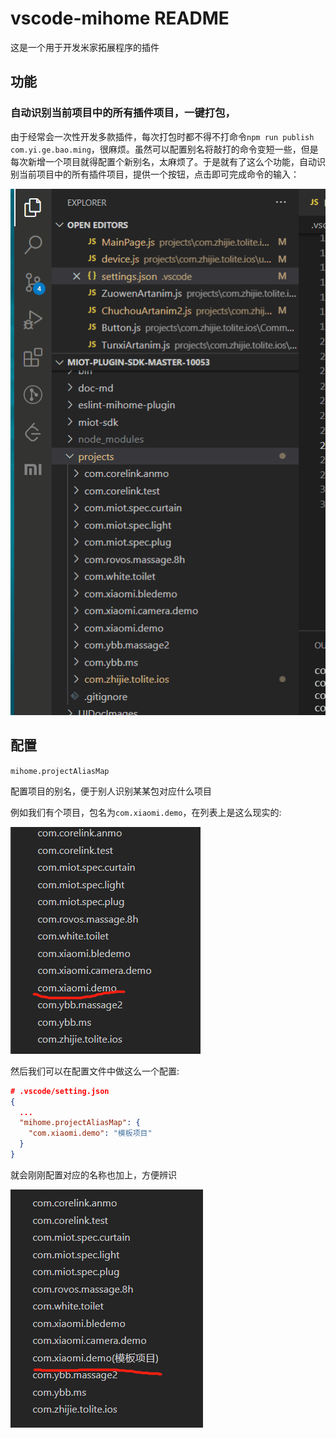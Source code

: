 # vscode-mihome README

这是一个用于开发米家拓展程序的插件

## 功能

### 自动识别当前项目中的所有插件项目，一键打包，

由于经常会一次性开发多款插件，每次打包时都不得不打命令`npm run publish com.yi.ge.bao.ming`，很麻烦。虽然可以配置别名将敲打的命令变短一些，但是每次新增一个项目就得配置个新别名，太麻烦了。于是就有了这么个功能，自动识别当前项目中的所有插件项目，提供一个按钮，点击即可完成命令的输入：

![](/1.gif)


## 配置

`mihome.projectAliasMap`

配置项目的别名，便于别人识别某某包对应什么项目

例如我们有个项目，包名为`com.xiaomi.demo`，在列表上是这么现实的:

![](/1.png)

然后我们可以在配置文件中做这么一个配置:

```json
# .vscode/setting.json
{
  ...
  "mihome.projectAliasMap": {
    "com.xiaomi.demo": "模板项目"
  }
}

```

就会刚刚配置对应的名称也加上，方便辨识

![](/2.png)